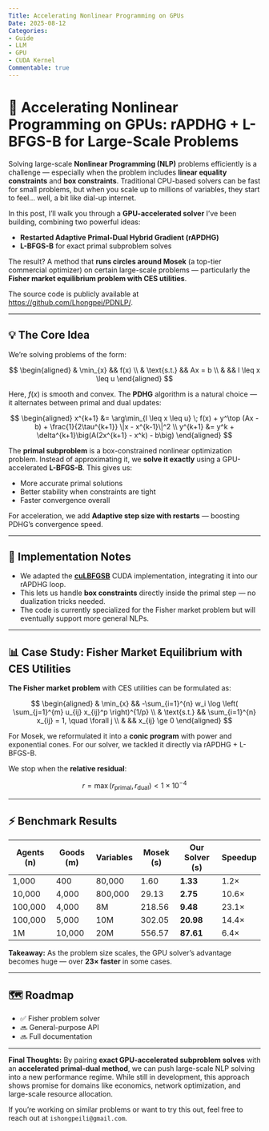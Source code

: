 ```yaml
---
Title: Accelerating Nonlinear Programming on GPUs
Date: 2025-08-12
Categories:
- Guide  
- LLM  
- GPU
- CUDA Kernel
Commentable: true  
---
```



# 🚀 Accelerating Nonlinear Programming on GPUs: rAPDHG + L-BFGS-B for Large-Scale Problems

Solving large-scale **Nonlinear Programming (NLP)** problems efficiently is a challenge — especially when the problem includes **linear equality constraints** and **box constraints**. Traditional CPU-based solvers can be fast for small problems, but when you scale up to millions of variables, they start to feel… well, a bit like dial-up internet.

In this post, I’ll walk you through a **GPU-accelerated solver** I’ve been building, combining two powerful ideas:

* **Restarted Adaptive Primal-Dual Hybrid Gradient (rAPDHG)**
* **L-BFGS-B** for exact primal subproblem solves

The result? A method that **runs circles around Mosek** (a top-tier commercial optimizer) on certain large-scale problems — particularly the **Fisher market equilibrium problem with CES utilities**.

The source code is publicly available at https://github.com/Lhongpei/PDNLP/.

---

## 💡 The Core Idea

We’re solving problems of the form:

$$
\begin{aligned}
& \min_{x} && f(x) \\
& \text{s.t.} && Ax = b \\
& && l \leq x \leq u
\end{aligned}
$$

Here, $f(x)$ is smooth and convex.
The **PDHG** algorithm is a natural choice — it alternates between primal and dual updates:

$$
\begin{aligned}
x^{k+1} &= \arg\min_{l \leq x \leq u} \; f(x) + y^\top (Ax - b) + \frac{1}{2\tau^{k+1}} \|x - x^{k-1}\|^2 \\
y^{k+1} &= y^k + \delta^{k+1}\big(A(2x^{k+1} - x^k) - b\big)
\end{aligned}
$$

The **primal subproblem** is a box-constrained nonlinear optimization problem.
Instead of approximating it, we **solve it exactly** using a GPU-accelerated **L-BFGS-B**. This gives us:

* More accurate primal solutions
* Better stability when constraints are tight
* Faster convergence overall

For acceleration, we add **Adaptive step size with restarts** — boosting PDHG’s convergence speed.

---

## 🔧 Implementation Notes

* We adapted the **[cuLBFGSB](https://github.com/raymondyfei/lbfgsb-gpu)** CUDA implementation, integrating it into our rAPDHG loop.
* This lets us handle **box constraints** directly inside the primal step — no dualization tricks needed.
* The code is currently specialized for the Fisher market problem but will eventually support more general NLPs.

---

## 📊 Case Study: Fisher Market Equilibrium with CES Utilities

**The Fisher market problem** with CES utilities can be formulated as:

$$
\begin{aligned}
& \min_{x} && -\sum_{i=1}^{n} w_i \log \left( \sum_{j=1}^{m} u_{ij} x_{ij}^p \right)^{1/p} \\
& \text{s.t.} && \sum_{i=1}^{n} x_{ij} = 1, \quad \forall j \\
& && x_{ij} \ge 0
\end{aligned}
$$

For Mosek, we reformulated it into a **conic program** with power and exponential cones.
For our solver, we tackled it directly via rAPDHG + L-BFGS-B.

We stop when the **relative residual**:

$$
r = \max(r_{\text{primal}}, r_{\text{dual}}) < 1\times 10^{-4}
$$

---

## ⚡ Benchmark Results

| Agents (n) | Goods (m) | Variables | Mosek (s) | Our Solver (s) | Speedup |
| ---------- | --------- | --------- | --------- | -------------- | ------- |
| 1,000      | 400       | 80,000    | 1.60      | **1.33**       | 1.2×    |
| 10,000     | 4,000     | 800,000   | 29.13     | **2.75**       | 10.6×   |
| 100,000    | 4,000     | 8M        | 218.56    | **9.48**       | 23.1×   |
| 100,000    | 5,000     | 10M       | 302.05    | **20.98**      | 14.4×   |
| 1M         | 10,000    | 20M       | 556.57    | **87.61**      | 6.4×    |

**Takeaway:** As the problem size scales, the GPU solver’s advantage becomes huge — over **23× faster** in some cases.

---

## 🗺️ Roadmap

* ✅ Fisher problem solver
* 🔜 General-purpose API
* 🔜 Full documentation

---

**Final Thoughts:**
By pairing **exact GPU-accelerated subproblem solves** with an **accelerated primal-dual method**, we can push large-scale NLP solving into a new performance regime. While still in development, this approach shows promise for domains like economics, network optimization, and large-scale resource allocation.

If you’re working on similar problems or want to try this out, feel free to reach out at `ishongpeili@gmail.com`.

